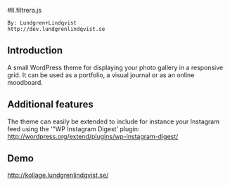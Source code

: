 #ll.filtrera.js

    By: Lundgren+Lindqvist
    http://dev.lundgrenlindqvist.se

## Introduction

A small WordPress theme for displaying your photo gallery in a responsive grid. It can be used as a portfolio, a visual journal or as an online moodboard.

## Additional features

The theme can easily be extended to include for instance your Instagram feed using the '"WP Instagram Digest' plugin: http://wordpress.org/extend/plugins/wp-instagram-digest/

## Demo

http://kollage.lundgrenlindqvist.se/
